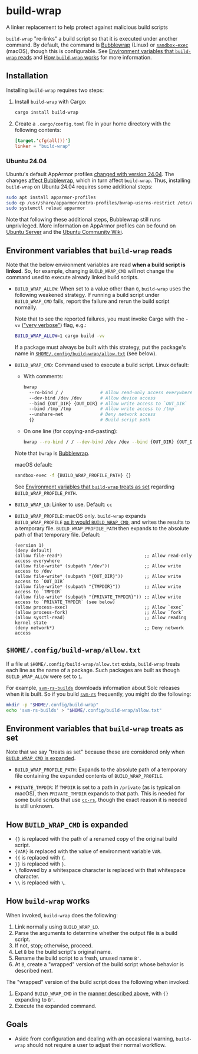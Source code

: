 # build-wrap

A linker replacement to help protect against malicious build scripts

`build-wrap` "re-links" a build script so that it is executed under another command. By default, the command is [Bubblewrap] (Linux) or [`sandbox-exec`] (macOS), though this is configurable. See [Environment variables that `build-wrap` reads] and [How `build-wrap` works] for more information.

## Installation

Installing `build-wrap` requires two steps:

1. Install `build-wrap` with Cargo:
   ```sh
   cargo install build-wrap
   ```
2. Create a `.cargo/config.toml` file in your home directory with the following contents:
   ```toml
   [target.'cfg(all())']
   linker = "build-wrap"
   ```

### Ubuntu 24.04

Ubuntu's default AppArmor profiles [changed with version 24.04]. The changes [affect Bubblewrap], which in turn affect `build-wrap`. Thus, installing `build-wrap` on Ubuntu 24.04 requires some additional steps:

```sh
sudo apt install apparmor-profiles
sudo cp /usr/share/apparmor/extra-profiles/bwrap-userns-restrict /etc/apparmor.d
sudo systemctl reload apparmor
```

Note that following these additional steps, Bubblewrap still runs unprivileged. More information on AppArmor profiles can be found on [Ubuntu Server] and the [Ubuntu Community Wiki].

## Environment variables that `build-wrap` reads

Note that the below environment variables are read **when a build script is linked**. So, for example, changing `BUILD_WRAP_CMD` will not change the command used to execute already linked build scripts.

- `BUILD_WRAP_ALLOW`: When set to a value other than `0`, `build-wrap` uses the following weakened strategy. If running a build script under `BUILD_WRAP_CMD` fails, report the failure and rerun the build script normally.

  Note that to see the reported failures, you must invoke Cargo with the `-vv` (["very verbose"]) flag, e.g.:

  ```sh
  BUILD_WRAP_ALLOW=1 cargo build -vv
  ```

  If a package must always be built with this strategy, put the package's name in [`$HOME/.config/build-wrap/allow.txt`] (see below).

- `BUILD_WRAP_CMD`: Command used to execute a build script. Linux default:

  - With comments:

    ```sh
    bwrap
      --ro-bind / /              # Allow read-only access everywhere
      --dev-bind /dev /dev       # Allow device access
      --bind {OUT_DIR} {OUT_DIR} # Allow write access to `OUT_DIR`
      --bind /tmp /tmp           # Allow write access to /tmp
      --unshare-net              # Deny network access
      {}                         # Build script path
    ```

  - On one line (for copying-and-pasting):

    ```sh
    bwrap --ro-bind / / --dev-bind /dev /dev --bind {OUT_DIR} {OUT_DIR} --bind /tmp /tmp --unshare-net {}
    ```

  Note that `bwrap` is [Bubblewrap].

  macOS default:

  ```sh
  sandbox-exec -f {BUILD_WRAP_PROFILE_PATH} {}
  ```

  See [Environment variables that `build-wrap` treats as set] regarding `BUILD_WRAP_PROFILE_PATH`.

- `BUILD_WRAP_LD`: Linker to use. Default: `cc`

- `BUILD_WRAP_PROFILE`: macOS only. `build-wrap` expands `BUILD_WRAP_PROFILE` [as it would `BUILD_WRAP_CMD`], and writes the results to a temporary file. `BUILD_WRAP_PROFILE_PATH` then expands to the absolute path of that temporary file. Default:

  ```
  (version 1)
  (deny default)
  (allow file-read*)                               ;; Allow read-only access everywhere
  (allow file-write* (subpath "/dev"))             ;; Allow write access to /dev
  (allow file-write* (subpath "{OUT_DIR}"))        ;; Allow write access to `OUT_DIR`
  (allow file-write* (subpath "{TMPDIR}"))         ;; Allow write access to `TMPDIR`
  (allow file-write* (subpath "{PRIVATE_TMPDIR}")) ;; Allow write access to `PRIVATE_TMPDIR` (see below)
  (allow process-exec)                             ;; Allow `exec`
  (allow process-fork)                             ;; Allow `fork`
  (allow sysctl-read)                              ;; Allow reading kernel state
  (deny network*)                                  ;; Deny network access
  ```

## `$HOME/.config/build-wrap/allow.txt`

If a file at `$HOME/.config/build-wrap/allow.txt` exists, `build-wrap` treats each line as the name of a package. Such packages are built as though `BUILD_WRAP_ALLOW` were set to `1`.

For example, [`svm-rs-builds`] downloads information about Solc releases when it is built. So if you build [`svm-rs`] frequently, you might do the following:

```sh
mkdir -p "$HOME/.config/build-wrap"
echo 'svm-rs-builds' > "$HOME/.config/build-wrap/allow.txt"
```

## Environment variables that `build-wrap` treats as set

Note that we say "treats as set" because these are considered only when [`BUILD_WRAP_CMD` is expanded].

- `BUILD_WRAP_PROFILE_PATH`: Expands to the absolute path of a temporary file containing the expanded contents of `BUILD_WRAP_PROFILE`.

- `PRIVATE_TMPDIR`: If `TMPDIR` is set to a path in `/private` (as is typical on macOS), then `PRIVATE_TMPDIR` expands to that path. This is needed for some build scripts that use [`cc-rs`], though the exact reason it is needed is still unknown.

## How `BUILD_WRAP_CMD` is expanded

- `{}` is replaced with the path of a renamed copy of the original build script.
- `{VAR}` is replaced with the value of environment variable `VAR`.
- `{{` is replaced with `{`.
- `}}` is replaced with `}`.
- `\` followed by a whitespace character is replaced with that whitespace character.
- `\\` is replaced with `\`.

## How `build-wrap` works

When invoked, `build-wrap` does the following:

1. Link normally using `BUILD_WRAP_LD`.
2. Parse the arguments to determine whether the output file is a build script.
3. If not, stop; otherwise, proceed.
4. Let `B` be the build script's original name.
5. Rename the build script to a fresh, unused name `B'`.
6. At `B`, create a "wrapped" version of the build script whose behavior is described next.

The "wrapped" version of the build script does the following when invoked:

1. Expand `BUILD_WRAP_CMD` in the [manner described above], with `{}` expanding to `B'`.
2. Execute the expanded command.

## Goals

- Aside from configuration and dealing with an occasional warning, `build-wrap` should not require a user to adjust their normal workflow.

["very verbose"]: https://doc.rust-lang.org/cargo/reference/build-scripts.html#outputs-of-the-build-script
[Bubblewrap]: https://github.com/containers/bubblewrap
[Environment variables that `build-wrap` reads]: #environment-variables-that-build-wrap-reads
[Environment variables that `build-wrap` treats as set]: #environment-variables-that-build-wrap-treats-as-set
[How `build-wrap` works]: #how-build-wrap-works
[Ubuntu Community Wiki]: https://help.ubuntu.com/community/AppArmor
[Ubuntu Server]: https://documentation.ubuntu.com/server/how-to/security/apparmor/
[`$HOME/.config/build-wrap/allow.txt`]: #homeconfigbuild-wrapallowtxt
[`BUILD_WRAP_CMD` is expanded]: #how-build_wrap_cmd-is-expanded
[`cc-rs`]: https://github.com/rust-lang/cc-rs
[`sandbox-exec`]: https://keith.github.io/xcode-man-pages/sandbox-exec.1.html
[`svm-rs-builds`]: https://github.com/alloy-rs/svm-rs/tree/master/crates/svm-builds
[`svm-rs`]: https://github.com/alloy-rs/svm-rs
[affect Bubblewrap]: https://github.com/containers/bubblewrap/issues/505#issuecomment-2093203129
[as it would `BUILD_WRAP_CMD`]: #how-build_wrap_cmd-is-expanded
[changed with version 24.04]: https://ubuntu.com/blog/ubuntu-23-10-restricted-unprivileged-user-namespaces
[manner described above]: #how-build_wrap_cmd-is-expanded
